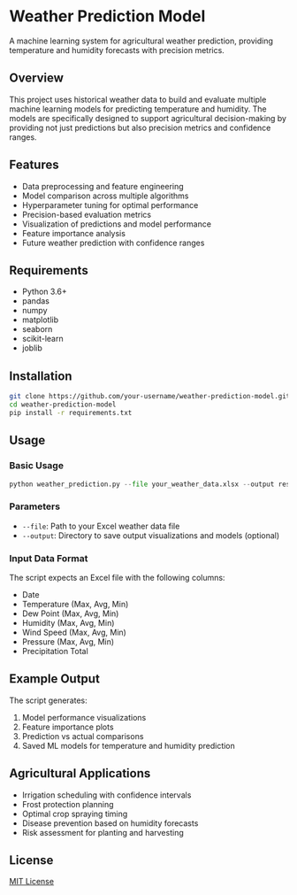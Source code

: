 # Weather Prediction Model

A machine learning system for agricultural weather prediction, providing temperature and humidity forecasts with precision metrics.

## Overview

This project uses historical weather data to build and evaluate multiple machine learning models for predicting temperature and humidity. The models are specifically designed to support agricultural decision-making by providing not just predictions but also precision metrics and confidence ranges.

## Features

- Data preprocessing and feature engineering
- Model comparison across multiple algorithms
- Hyperparameter tuning for optimal performance
- Precision-based evaluation metrics
- Visualization of predictions and model performance
- Feature importance analysis
- Future weather prediction with confidence ranges

## Requirements

- Python 3.6+
- pandas
- numpy
- matplotlib
- seaborn
- scikit-learn
- joblib

## Installation

```bash
git clone https://github.com/your-username/weather-prediction-model.git
cd weather-prediction-model
pip install -r requirements.txt
```

## Usage

### Basic Usage

```python
python weather_prediction.py --file your_weather_data.xlsx --output results
```

### Parameters

- `--file`: Path to your Excel weather data file
- `--output`: Directory to save output visualizations and models (optional)

### Input Data Format

The script expects an Excel file with the following columns:
- Date
- Temperature (Max, Avg, Min)
- Dew Point (Max, Avg, Min)
- Humidity (Max, Avg, Min)
- Wind Speed (Max, Avg, Min)
- Pressure (Max, Avg, Min)
- Precipitation Total

## Example Output

The script generates:
1. Model performance visualizations
2. Feature importance plots
3. Prediction vs actual comparisons
4. Saved ML models for temperature and humidity prediction

## Agricultural Applications

- Irrigation scheduling with confidence intervals
- Frost protection planning
- Optimal crop spraying timing
- Disease prevention based on humidity forecasts
- Risk assessment for planting and harvesting

## License

[MIT License](LICENSE)